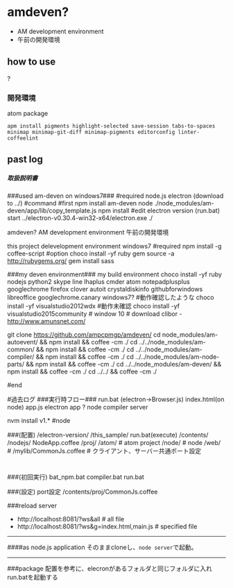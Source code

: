 # amdeven?
* AM development environment
* 午前の開発環境

## how to use
?

### 開発環境
atom package

`
apm install pigments highlight-selected save-session tabs-to-spaces minimap minimap-git-diff minimap-pigments editorconfig linter-coffeelint
`

## past log

##### 取扱説明書
###used am-deven on windows7###
#required
node.js
electron (download to ../)
#command
#first
npm install am-deven
node ./node_modules/am-deven/app/lib/copy_template.js
npm install
#edit electron version (run.bat)
start ../electron-v0.30.4-win32-x64/electron.exe ./

amdeven?
  AM development environment
  午前の開発環境

this project delevelopment environment
  windows7
    #required
    npm install -g coffee-script
    #option
    choco install -yf ruby
    gem source -a http://rubygems.org/
    gem install sass

###my deven environment###
my build environment
  choco install -yf ruby nodejs python2 skype line lhaplus cmder atom notepadplusplus googlechrome firefox clover autoit crystaldiskinfo githubforwindows libreoffice googlechrome.canary
  windows7?
    #動作確認したような
    choco install -yf visualstudio2012wdx
    #動作未確認
    choco install -yf visualstudio2015community # window 10
    # download
    clibor - http://www.amunsnet.com/

git clone https://github.com/ampcpmgp/amdeven/
cd node_modules/am-autoevent/ && npm install && coffee -cm ./
cd ../../node_modules/am-common/ && npm install && coffee -cm ./
cd ../../node_modules/am-compiler/ && npm install && coffee -cm ./
cd ../../node_modules/am-node-parts/ && npm install && coffee -cm ./
cd  ../../node_modules/am-deven/ && npm install && coffee -cm ./
cd ../../ && coffee -cm ./

#end

#過去ログ
###実行時フロー###
  run.bat (electron->Browser.js)
  index.html(on node)
    app.js
      electron app
        ?
      node
        compiler
        server

  nvm install v1.* #node

###(配置)
  /electron-version/
  /this_sample/
    run.bat(execute)
    /contents/
      /nodejs/
        NodeApp.coffee
      /proj/
        /atom/ # atom project
        /node/ # node
        /web/ #
          /mylib/CommonJs.coffee # クライアント、サーバー共通ポート設定
#

###(初回実行)
  bat_npm.bat
  compiler.bat
  run.bat

###(設定)
port設定
  /contents/proj/CommonJs.coffee


###reload server
* http://localhost:8081/?ws&all # all file
* http://localhost:8081/?ws&g=index.html,main.js # specified file

---
####as node.js application
そのままcloneし、`node server`で起動。


---
###package
配置を参考に、elecronがあるフォルダと同じフォルダに入れrun.batを起動する
